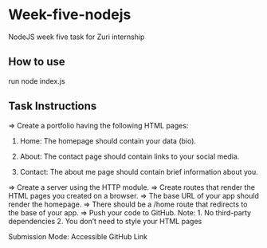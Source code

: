 # Week-five-nodejs
NodeJS week five task for Zuri internship

## How to use 
run node index.js

## Task Instructions
=> Create a portfolio having the following HTML pages:
1. Home: The homepage should contain your data (bio).

2. About: The contact page should contain links to your social media.

3. Contact: The about me page should contain brief information about you.

=> Create a server using the HTTP module.
=> Create routes that render the HTML pages you created on a browser.
=> The base URL of your app should render the homepage.
=> There should be a /home route that redirects to the base of your app.
=> Push your code to GitHub.
Note: 1. No third-party dependencies
          2. You don’t need to style your HTML pages
 

Submission Mode: Accessible GitHub Link

